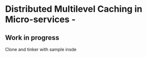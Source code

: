 # Distributed Multilevel Caching in Micro-services - 

## Work in progress

Clone and tinker with sample insde
